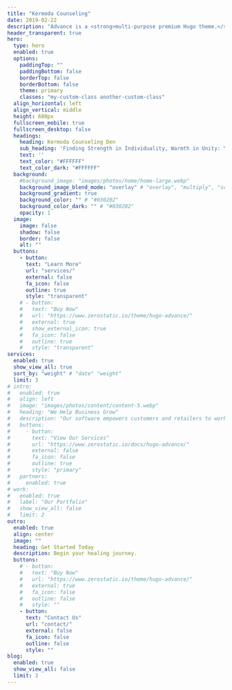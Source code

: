 ```yaml
---
title: "Kermoda Counseling"
date: 2019-02-22
description: "Advance is a <strong>multi-purpose premium Hugo theme.</strong> Modern design, clean code and highly configurable."
header_transparent: true
hero:
  type: hero
  enabled: true
  options:
    paddingTop: ""
    paddingBottom: false
    borderTop: false
    borderBottom: false
    theme: primary
    classes: "my-custom-class another-custom-class"
  align_horizontal: left
  align_vertical: middle
  height: 600px
  fullscreen_mobile: true
  fullscreen_desktop: false
  headings:
    heading: Kermoda Counseling Den
    sub_heading: 'Finding Strength in Individuality, Warmth in Unity: Your Journey to Healing Begins Here.'
    text: ''
    text_color: "#FFFFFF"
    text_color_dark: "#FFFFFF"
  background:
    #background_image: "images/photos/home/home-large.webp"
    background_image_blend_mode: "overlay" # "overlay", "multiply", "screen"
    background_gradient: true
    background_color: "" # "#030202"
    background_color_dark: "" # "#030202" 
    opacity: 1
  image:
    image: false
    shadow: false
    border: false
    alt: ""
  buttons:
    - button:
      text: "Learn More"
      url: "services/"
      external: false
      fa_icon: false
      outline: true
      style: "transparent"
    # - button:
    #   text: "Buy Now"
    #   url: "https://www.zerostatic.io/theme/hugo-advance/"
    #   external: true
    #   show_external_icon: true
    #   fa_icon: false
    #   outline: true
    #   style: "transparent"
services:
  enabled: true
  show_view_all: true
  sort_by: "weight" # "date" "weight"
  limit: 3
# intro:
#   enabled: true
#   align: left
#   image: "images/photos/content/content-5.webp"
#   heading: "We Help Business Grow"
#   description: "Our software empowers customers and retailers to work from anywhere in the world, on the go, or at home."
#   buttons:
#     - button:
#       text: "View Our Services"
#       url: "https://www.zerostatic.io/docs/hugo-advance/"
#       external: false
#       fa_icon: false
#       outline: true
#       style: "primary"
#   partners:
#     enabled: true
# work:
#   enabled: true
#   label: "Our Portfolio"
#   show_view_all: false
#   limit: 2
outro:
  enabled: true
  align: center
  image: ""
  heading: Get Started Today
  description: Begin your healing journey.
  buttons:
    # - button:
    #   text: "Buy Now"
    #   url: "https://www.zerostatic.io/theme/hugo-advance/"
    #   external: true
    #   fa_icon: false
    #   outline: false
    #   style: ""
    - button:
      text: "Contact Us"
      url: "contact/"
      external: false
      fa_icon: false
      outline: false
      style: ""
blog:
  enabled: true
  show_view_all: false
  limit: 3
---
```

